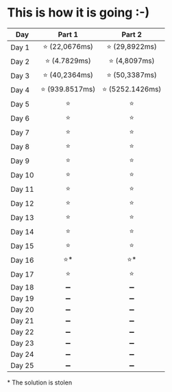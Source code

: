 # This is how it is going :-)
|**Day**|**Part 1**|**Part 2**|
|--|:--:|:--:|
|Day 1| :star: (22,0676ms) | :star: (29,8922ms)|
|Day 2| :star: (4.7829ms) | :star: (4,8097ms) |
|Day 3| :star: (40,2364ms) | :star: (50,3387ms)|
|Day 4| :star: (939.8517ms) | :star: (5252.1426ms) |
|Day 5| :star: | :star: |
|Day 6| :star: | :star: |
|Day 7| :star: | :star: |
|Day 8| :star: | :star: |
|Day 9| :star: | :star: |
|Day 10| :star: | :star: |
|Day 11| :star: | :star: |
|Day 12| :star: | :star: |
|Day 13| :star: | :star: |
|Day 14| :star: | :star: |
|Day 15| :star: | :star: |
|Day 16| :star:* | :star:* |
|Day 17| :star: | :star: |
|Day 18| :heavy_minus_sign: | :heavy_minus_sign: |
|Day 19| :heavy_minus_sign: | :heavy_minus_sign: |
|Day 20| :heavy_minus_sign: | :heavy_minus_sign: |
|Day 21| :heavy_minus_sign: | :heavy_minus_sign: |
|Day 22| :heavy_minus_sign: | :heavy_minus_sign: |
|Day 23| :heavy_minus_sign: | :heavy_minus_sign: |
|Day 24| :heavy_minus_sign: | :heavy_minus_sign: |
|Day 25| :heavy_minus_sign: | :heavy_minus_sign: |

\* The solution is stolen